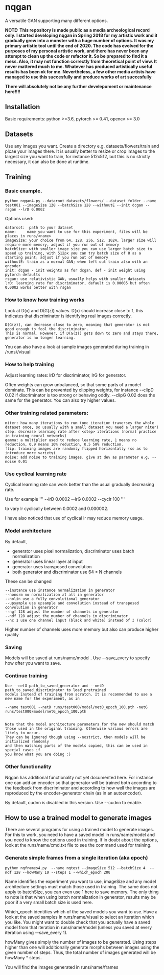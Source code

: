 # nqgan

A versatile GAN supporting many different options.

**NOTE: This repository is made public as a media archeological record only. I started developing nqgan in Spring 2018 for my artistic work and it gradually grew into a monster with a huge number of options. It was my primary artistic tool until the end of 2020.
The code has evolved for the purposes of my personal artistic work, and there has never been any attempt to clean up the code or refactor it. So be prepared to find it a mess. Also, it may not function
correctly from theoretical point of view. It never mattered much to me. Whatever has produced artistically useful results has been ok for me. Nevertheless, a few other media artists have managed to use this
succesfully and produce works of art succesfully**

**There will absolutely not be any further develepoment or maintenance here!!!!**


## Installation

Basic requirements: python >=3.6, pytorch >= 0.41, opencv >= 3.0

## Datasets

Use any images you want. Create a directory e.g. datasets/flowers/train and plcae your images there. It is usually better to resize or crop images to the largest size you want to train, for instance 512x512, but this is no strictly necessary, it can also be done at runtime.

## Training

### Basic example. 
```
python nqgan4.py --dataroot datasets/flowers/ --dataset folder --name test001 --imageSize 128 --batchSize 128 --withoutE --init dcgan --rsgan --lrD 0.0002 
```
Options used:
```
dataroot:  path to your dataset
name:     name you want to use for this experiment, files will be places in runs/<name>
imageSize: your choice from 64, 128, 256, 512, 1024, larger size will require more memory, adjust if you run out of memory
batchSize: with smaller image size you can use larger batch size to speed up training, with 512px you can try batch size of 8 as a starting point; adjust if you run out of memory
withoutE: train as a normal GAN; when left out train also with an encoder
init: dcgan - init weights as for dcgan, def - init weight using pytorch defaults
rsgan: use relativistic GAN, usually helps with smaller datasets
lrD: learning rate for discriminator, default is 0.00005 but often 0.0002 works better with rsgan 
```

### How to know how training works

Look at D(x) and D(G(z)) values. D(x) should increase close to 1, this indicates that discriminator is identifying real images correctly.
```
D(G(z)), can decrease close to zero, meaning that generator is not good enough to fool the discriminator. 
This is normal. However, if D(G(z)) gets down to zero and stays there, generator is no longer learning.
```
You can also have a look at sample images generated during training in /runs/<name>/visual

### How to help training

Adjust learning rates: lrD for discriminator, lrG for generator.

Often weights can grow unbalanced, so that some parts of a model dominate. This can be prevented by clipping weights, for instance
--clipD 0.02 if discriminator is too strong or behaving oddly. --clipG 0.02 does the same for the generator. You can also try higher values.

### Other training related parameters:
```
niter: how many iterations to run (one iteration traverses the whole dataset once, so usually with a small dataset you need a larger niter)
step: decrease learning rate after <step> iterations (normal practice in training neural networks)
gamma: a multiplier used to reduce learning rate, 1 means no reduction, 0.9 means 10% reduction, 0.5 50% reduction.
flip: training images are randomly flipped horizontally (so as to introduce more variety)
noise: add noise to training images, give st dev as parameter e.g. --noise 0.01
```
### Use cyclical learning rate

Cyclical learning rate can work better than the usual gradually decreasing rate.

Use for example 
'''
--lrD 0.0002 --lrG 0.0002 --cyclr 100
'''

to vary lr cyclically between 0.0002 and 0.000002.

I have also noticed that use of cyclical lr may reduce memory usage.

### Model architecture

By default, 

* generator uses pixel normalization, discriminator uses batch normalization
* generator uses linear layer at input
* generator uses transposed convolution
* both generator and discriminator use 64 * N channels

These can be changed

```
--instance use instance normalization in generator
--nonorm no normalization at all in generator
--nolin use a fully convolutional generator
--upsample use upsample and convolution instead of transposed convolution in generator
--ngf 128 adjust the number of channels in generator
--ndf 128 adjust the number of channels in discriminator
--nc 1 use one channel input (black and white) instead of 3 (color)
```

Higher number of channels uses more memory but also can produce higher quality

### Saving

Models will be saved at runs/name/model . Use --save_every to specify how ofter you want to save.

### Continue training
```
Use --netG path_to_saved_generator and --netD path_to_saved_discriminator to load pretrained
models instead of training from scratch. It is recommended to use a new name for the experiment, as in

--name test001 --netD runs/test000/model/netD_epoch_100.pth -netG runs/test000/model/netG_epoch_100.pth


Note that the model architecture parameters for the new should match
those used in the original training. Otherwise various errors are likely to occur.
They can be ignored though using --nostrict, then models will be initialized randomly
and then matching parts of the models copied, this can be used in special cases if 
you know what you are doing :)
```
### Other functionality

Nqgan has additional functionality not yet documented here. For instance one can add an encoder so that generator will be trained both according to the feedback from discriminator and according to how well the images are reproduced by the encoder-generator chain (as in an autoencoder).

By default, cudnn is disabled in this version. Use --cudnn to enable.

## How to use a trained model to generate images

There are several programs for using a trained model to generate images. For this to work, you need to have a saved model in runs/name/model and you need to know the options used in training. If in doubt about the options, look at the runs/name/cmd.txt file to see the command used for training.   

### Generate simple frames from a single iteration (aka epoch)

```
python nqframes4.py  --name nqtest --imageSize 512 --batchSize 4  --ndf 128 --howMany 10 --steps 1 --which_epoch 200
```

Name identifies the experiment you want to use, imageSize and any model architecture settings must match those used in training. The same does not apply to batchSize, you can even use 1 here to save memory. The only thing to note is that when using batch normalization in generator, results may be poor if a very small batch size is used here.

Which_epoch identifies which of the saved models you want to use. Have a look at the saved samples in runs/name/visual to select an iteration which you like. You might want to double check that you actually have a saved model from that iteration in runs/name/model (unless you saved at every iteration using --save_every 1).

howMany gives simply the number of images to be generated. Using steps higher than one will additionally generate morphs between images using the given number of steps. Thus, the total number of images generated will be howMany * steps.

You will find the images generated in runs/name/frames




  
